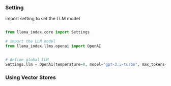 


### Setting
import setting to set the LLM model


```python

from llama_index.core import Settings

# import the LLM model
from llama_index.llms.openai import OpenAI


# define global LLM
Settings.llm = OpenAI(temperature=0, model="gpt-3.5-turbo", max_tokens=512)

```


### Using Vector Stores
